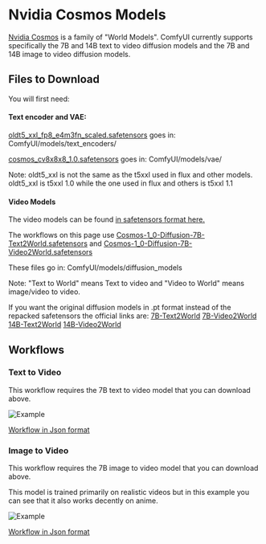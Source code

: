 # Nvidia Cosmos Models

[Nvidia Cosmos](https://www.nvidia.com/en-us/ai/cosmos/) is a family of "World Models". ComfyUI currently supports specifically the 7B and 14B text to video diffusion models and the 7B and 14B image to video diffusion models.

## Files to Download

You will first need:

#### Text encoder and VAE:

[oldt5_xxl_fp8_e4m3fn_scaled.safetensors](https://huggingface.co/comfyanonymous/cosmos_1.0_text_encoder_and_VAE_ComfyUI/tree/main/text_encoders) goes in: ComfyUI/models/text_encoders/

[cosmos_cv8x8x8_1.0.safetensors](https://huggingface.co/comfyanonymous/cosmos_1.0_text_encoder_and_VAE_ComfyUI/blob/main/vae/cosmos_cv8x8x8_1.0.safetensors) goes in: ComfyUI/models/vae/

Note: oldt5_xxl is not the same as the t5xxl used in flux and other models. 
oldt5_xxl is t5xxl 1.0 while the one used in flux and others is t5xxl 1.1

#### Video Models

The video models can be found [in safetensors format here.](https://huggingface.co/mcmonkey/cosmos-1.0/tree/main)

The workflows on this page use [Cosmos-1_0-Diffusion-7B-Text2World.safetensors](https://huggingface.co/mcmonkey/cosmos-1.0/blob/main/Cosmos-1_0-Diffusion-7B-Text2World.safetensors) and [Cosmos-1_0-Diffusion-7B-Video2World.safetensors](https://huggingface.co/mcmonkey/cosmos-1.0/blob/main/Cosmos-1_0-Diffusion-7B-Video2World.safetensors)

These files go in: ComfyUI/models/diffusion_models

Note: "Text to World" means Text to video and "Video to World" means image/video to video.

If you want the original diffusion models in .pt format instead of the repacked safetensors the official links are: [7B-Text2World](https://huggingface.co/nvidia/Cosmos-1.0-Diffusion-7B-Text2World) [7B-Video2World](https://huggingface.co/nvidia/Cosmos-1.0-Diffusion-7B-Video2World) [14B-Text2World](https://huggingface.co/nvidia/Cosmos-1.0-Diffusion-14B-Text2World) [14B-Video2World](https://huggingface.co/nvidia/Cosmos-1.0-Diffusion-14B-Video2World)

## Workflows

### Text to Video

This workflow requires the 7B text to video model that you can download above.

![Example](text_to_video_cosmos_7B.webp)

[Workflow in Json format](text_to_video_cosmos_7B.json)

### Image to Video

This workflow requires the 7B image to video model that you can download above.

This model is trained primarily on realistic videos but in this example you can see that it also works decently on anime.

![Example](image_to_video_cosmos_7B.webp)

[Workflow in Json format](image_to_video_cosmos_7B.json)
